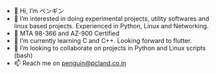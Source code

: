 - 👋 Hi, I’m ペンギン
- 👀 I’m interested in doing experimental projects, utility softwares and linux based projects. Experienced in Python, Linux and Networking.
- 🚀 MTA 98-366 and AZ-900 Certified
- 🌱 I’m currently learning C and C++. Looking forward to flutter. 
- 💞️ I’m looking to collaborate on projects in Python and Linux scripts (bash)
- 📫 Reach me on penguin@pcland.co.in

<!---
flamboyantpenguin/flamboyantpenguin is a ✨ special ✨ repository because its `README.md` (this file) appears on your GitHub profile.
You can click the Preview link to take a look at your changes.
--->
